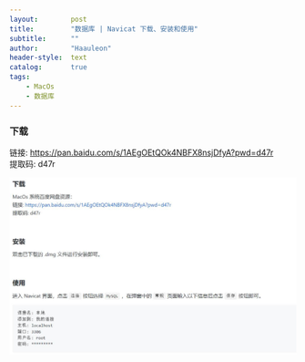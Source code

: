```yaml
---
layout:        post
title:         "数据库 | Navicat 下载、安装和使用"
subtitle:      ""
author:        "Haauleon"
header-style:  text
catalog:       true
tags:
    - MacOs
    - 数据库
---
```


### 下载    
链接: https://pan.baidu.com/s/1AEgOEtQOk4NBFX8nsjDfyA?pwd=d47r      
提取码: d47r 

![](\img\in-post\post-other\2022-06-06-mysql-1.jpg)    